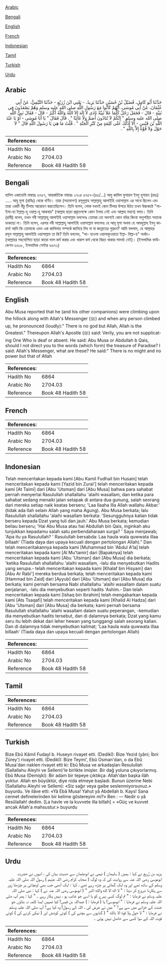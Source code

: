 [Arabic](#arabic)

[Bengali](#bengali)

[English](#english)

[French](#french)

[Indonesian](#indonesian)

[Tamil](#tamil)

[Turkish](#turkish)

[Urdu](#urdu)

## Arabic


<div dir="rtl" lang="ar" style={{fontSize:'larger',backgroundColor:'#f8f9fa',padding:20}}>
حَدَّثَنَا أَبُو كَامِلٍ، فُضَيْلُ بْنُ حُسَيْنٍ حَدَّثَنَا يَزِيدُ، - يَعْنِي ابْنَ زُرَيْعٍ - حَدَّثَنَا التَّيْمِيُّ، عَنْ أَبِي عُثْمَانَ، عَنْ أَبِي مُوسَى، أَنَّهُمْ كَانُوا مَعَ رَسُولِ اللَّهِ صلى الله عليه وسلم وَهُمْ يَصْعَدُونَ فِي ثَنِيَّةٍ - قَالَ - فَجَعَلَ رَجُلٌ كُلَّمَا عَلاَ ثَنِيَّةً نَادَى لاَ إِلَهَ إِلاَ اللَّهُ وَاللَّهُ أَكْبَرُ - قَالَ - فَقَالَ نَبِيُّ اللَّهِ صلى الله عليه وسلم ‏"‏ إِنَّكُمْ لاَ تُنَادُونَ أَصَمَّ وَلاَ غَائِبًا ‏"‏ ‏.‏ قَالَ فَقَالَ ‏"‏ يَا أَبَا مُوسَى - أَوْ يَا عَبْدَ اللَّهِ بْنَ قَيْسٍ - أَلاَ أَدُلُّكَ عَلَى كَلِمَةٍ مِنْ كَنْزِ الْجَنَّةِ ‏"‏ ‏.‏ قُلْتُ مَا هِيَ يَا رَسُولَ اللَّهِ قَالَ ‏"‏ لاَ حَوْلَ وَلاَ قُوَّةَ إِلاَّ بِاللَّهِ ‏"‏ ‏.‏
</div>
<div style={{backgroundColor:'#f8f9fa',padding:20, marginBottom: 10}}><table> <thead> <tr> <th>References:</th> <th></th> </tr> </thead> <tbody><tr><td>Hadith No</td><td>6864</td></tr><tr><td>Arabic No</td><td>2704.03</td></tr><tr><td>Reference</td><td>Book 48 Hadith 58</td></tr></tbody></table></div>

## Bengali


<div dir="ltr" lang="bn" style={{fontSize:'larger',backgroundColor:'#f8f9fa',padding:20}}>
হাদিস একাডেমি নাম্বারঃ ৬৭৫৭, আন্তর্জাতিক নাম্বারঃ ২৭০৪ ৬৭৫৭-(৪৫/...) আবু কামিল ফুযায়ল ইবনু হুসায়ন (রহঃ) ..... আবু মূসা (রাযিঃ) থেকে বর্ণিত। তারা (সহাবাগণ) রসূলুল্লাহ সাল্লাল্লাহু আলাইহি ওয়াসাল্লাম এর সাথে ছিলেন এবং তারা একটি উঁচু টিলায় আরোহণ করতেছিলেন। তিনি বলেন, লোক যখনই কোন টিলার উপরে উঠত তখন উচ্চকণ্ঠে "লা-ইলা-হা ইল্লাল্ল-হু ওয়াল্ল-হু আকবার" (আল্লাহ ছাড়া প্রকৃতপক্ষে কোন ইলাহ নেই এবং আল্লাহ মহান) বলত। তিনি (রাবী) বলেন, তখন নবী সাল্লাল্লাহু আলাইহি ওয়াসাল্লাম বললেনঃ তোমরা তো অবশ্যই কোন বধির কিংবা অনুপস্থিত সত্তাকে ডাকছো না। তিনি বলেন, এরপর নবী সাল্লাল্লাহু আলাইহি ওয়াসাল্লাম বললেনঃ হে আবূ মূসা অথবা হে আবদুল্লাহ ইবনু কায়স! আমি কি তোমাকে এমন এক কালিমাহ সম্পর্কে জানিয়ে দিব না যা জান্নাতের গুপ্তধন? আমি বললাম, হে আল্লাহর রসূল সাল্লাল্লাহু আলাইহি ওয়াসাল্লাম তা কি? তিনি বললেন, "লা- হাওলা ওয়ালাকুওয়াতা ইল্লা- বিল্লা-হ" অর্থাৎ- (আল্লাহর সহযোগিতা ছাড়া কারো ভাল কর্ম করার এবং খারাপ কর্ম থেকে বিরত থাকার সামর্থ্য নেই)। (ইসলামিক ফাউন্ডেশন ৬৬১৮, ইসলামিক সেন্টার ৬৬৭২)
</div>
<div style={{backgroundColor:'#f8f9fa',padding:20, marginBottom: 10}}><table> <thead> <tr> <th>References:</th> <th></th> </tr> </thead> <tbody><tr><td>Hadith No</td><td>6864</td></tr><tr><td>Arabic No</td><td>2704.03</td></tr><tr><td>Reference</td><td>Book 48 Hadith 58</td></tr></tbody></table></div>

## English


<div dir="ltr" lang="en" style={{fontSize:'larger',backgroundColor:'#f8f9fa',padding:20}}>
Abu Musa reported that he (and his other companions) were climbing upon the hillock along with Allah's Messenger (ﷺ) and when any person climbed up, he pronounced (loudly):" There is no god but Allah, Allah is the Greatest." Thereupon Allah's Apostle (ﷺ) said: Verily, you are not supplicating One Who is deaf or absent. He said: Abu Musa or Abdullah b Qais, should I not direct you to the words (which form) the treasure of Paradise? I said: Allah's Messenger, what are these? He said:" There is no might and no power but that of Allah
</div>
<div style={{backgroundColor:'#f8f9fa',padding:20, marginBottom: 10}}><table> <thead> <tr> <th>References:</th> <th></th> </tr> </thead> <tbody><tr><td>Hadith No</td><td>6864</td></tr><tr><td>Arabic No</td><td>2704.03</td></tr><tr><td>Reference</td><td>Book 48 Hadith 58</td></tr></tbody></table></div>

## French


<div dir="ltr" lang="fr" style={{fontSize:'larger',backgroundColor:'#f8f9fa',padding:20}}>

</div>
<div style={{backgroundColor:'#f8f9fa',padding:20, marginBottom: 10}}><table> <thead> <tr> <th>References:</th> <th></th> </tr> </thead> <tbody><tr><td>Hadith No</td><td>6864</td></tr><tr><td>Arabic No</td><td>2704.03</td></tr><tr><td>Reference</td><td>Book 48 Hadith 58</td></tr></tbody></table></div>

## Indonesian


<div dir="ltr" lang="id" style={{fontSize:'larger',backgroundColor:'#f8f9fa',padding:20}}>
Telah menceritakan kepada kami [Abu Kamil Fudhail bin Husain] telah menceritakan kepada kami [Yazid bin Zurai'] telah menceritakan kepada kami [At Taimi] dari [Abu 'Utsman] dari [Abu Musa] bahwa para sahabat pernah menyertai Rasulullah shallallahu 'alaihi wasallam, dan ketika para sahabat sedang menaiki jalan setapak di antara dua gunung, salah seorang dari mereka setiap naik keatas berseru; 'Laa Ilaaha Illa Allah wallahu Akbar.' (tidak ada Ilah selain Allah yang maha Agung). Abu Musa berkata; lalu Rasulullah shallallahu 'alaihi wasallam berkata: 'Sesungguhnya kalian tidak berseru kepada Dzat yang tuli dan jauh.' Abu Musa berkata; kemudian beliau berseru; 'Hai Abu Musa atau hai Abdullah bin Qais, inginkah aku tunjukkan kepadamu salah satu perbendaharaan surga? ' Saya menjawab; 'Apa itu ya Rasulullah? ' Rasulullah bersabda: Laa haula wala quwwata illaa billaah' (Tiada daya dan upaya kecuali dengan pertolongan AIIah)." Dan telah menceritakannya kepada kami [Muhammad bin 'Abdul A'la] telah menceritakan kepada kami [Al Mu'tamir] dari [Bapaknya] telah menceritakan kepada kami [Abu 'Utsman] dari [Abu Musa] dia berkata; 'ketika Rasulullah shallallahu 'alaihi wasallam, -lalu dia menyebutkan Hadits yang serupa.- telah menceritakan kepada kami [Khalaf bin Hisyam] dan [Abu Ar Rabi'] mereka berdua berkata; telah menceritakan kepada kami [Hammad bin Zaid] dari [Ayyub] dari [Abu 'Utsman] dari [Abu Musa] dia berkata; kami pernah bersama Nabi shallallahu 'alaihi wasallam dalam suatu perjalanan, -lalu dia menyebutkan seperti hadits 'Ashim.- Dan telah menceritakan kepada kami [Ishaq bin Ibrahim] telah mengabarkan kepada kami [Ats Tsaqafi] telah menceritakan kepada kami [Khalid Al Hadza] dari [Abu 'Utsman] dari [Abu Musa] dia berkata; kami pernah bersama Rasulullah shallallahu 'alaihi wasallam dalam suatu peperangan, -kemudian dia menyebutkan hadits tersebut, dan di dalamnya berkata; Dzat yang kamu seru itu lebih dekat dari leher hewan yang tunggangi salah seorang kalian. Dan di dalamnya tidak menyebutkan kalimat; 'Laa haula wala quwwata illaa billaah' (Tiada daya dan upaya kecuali dengan pertolongan AIIah)
</div>
<div style={{backgroundColor:'#f8f9fa',padding:20, marginBottom: 10}}><table> <thead> <tr> <th>References:</th> <th></th> </tr> </thead> <tbody><tr><td>Hadith No</td><td>6864</td></tr><tr><td>Arabic No</td><td>2704.03</td></tr><tr><td>Reference</td><td>Book 48 Hadith 58</td></tr></tbody></table></div>

## Tamil


<div dir="ltr" lang="ta" style={{fontSize:'larger',backgroundColor:'#f8f9fa',padding:20}}>

</div>
<div style={{backgroundColor:'#f8f9fa',padding:20, marginBottom: 10}}><table> <thead> <tr> <th>References:</th> <th></th> </tr> </thead> <tbody><tr><td>Hadith No</td><td>6864</td></tr><tr><td>Arabic No</td><td>2704.03</td></tr><tr><td>Reference</td><td>Book 48 Hadith 58</td></tr></tbody></table></div>

## Turkish


<div dir="ltr" lang="tr" style={{fontSize:'larger',backgroundColor:'#f8f9fa',padding:20}}>
Bize Ebû Kâmil Fudayl b. Huseyn rivayet etti. (Dedikî): Bize Yezid (yâni; İbni Zürey') rivayet etti. (Dedikî): Bize Teymi', Ebû Osman'dan, o da Ebû Musa'dan naklen rivayet etti ki: Ebû Musa ve arkadaşları Resulullah (Sallallahu Aleyhi ve Sellem)'le birlikte imişler. Bir dağ yoluna çıkıyorlarmış. Ebû Musa (Demişki): Bir adam bir tepeye çıktıkça: Allah'dan başka ilâh yoktur. Allah en büyüktür, diye nida etmeye başladı. Bunun üzerine Nebi (Sallallahu Aleyhi ve Sellem): «Siz sağır veya gaibe seslenmiyorsunuz.» buyurdu. Ve ilâve etti: «Yâ Ebâ Musa! Yahut yâ Abdellah b. Kays! Sana cennet definelerinden bir kelime göstereyim mi?» Ben : — Nedir o yâ Resûlallah! dedim. [La havle ve la kuvvete illa billah] = «Güç ve kuvvet ancak Allah'a mahsustur.» buyurdu
</div>
<div style={{backgroundColor:'#f8f9fa',padding:20, marginBottom: 10}}><table> <thead> <tr> <th>References:</th> <th></th> </tr> </thead> <tbody><tr><td>Hadith No</td><td>6864</td></tr><tr><td>Arabic No</td><td>2704.03</td></tr><tr><td>Reference</td><td>Book 48 Hadith 58</td></tr></tbody></table></div>

## Urdu


<div dir="rtl" lang="ur" style={{fontSize:'larger',backgroundColor:'#f8f9fa',padding:20}}>
یزید بن زُریع نے کہا : ہمیں ( سلیمان ) تیمی نے ابوعثمان سے حدیث بیان کی ، انہوں نے حضرت ابوموسیٰ رضی اللہ عنہ سے روایت کی کہ وہ لوگ ( صحابہ کرام رضی اللہ عنہم ) رسول اللہ صلی اللہ علیہ وسلم کے ساتھ تھے اور وہ ایک گھاٹی پر چڑھ رہے تھے ، کہا : ایک آدمی جب بھی اونچائی پر چڑھتا زور سے پکارنا شروع کر دیتا : " لا اله الا لله والله اكبر " ( ابوموسیٰ رضی اللہ عنہ نے ) کہا : نبی صلی اللہ علیہ وسلم نے فرمایا : " تم لوگ کسی بہرے کو یا اسے جو غائب ہو ، نہیں پکار رہے ۔ " کہا : پھر آپ صلی اللہ علیہ وسلم نے فرمایا : " ابوموسیٰ! یا ( فرمایا : ) عبداللہ بن قیس! کیا تمہیں ایسا کلمہ نہ بتاؤں جو جنت کے خزانے میں سے ہے؟ " میں نے عرض کی ، اللہ کے رسول! وہ کیا ہے؟ آپ صلی اللہ علیہ وسلم نے فرمایا : " لا حول ولا قوة الا بالله " ( گناہوں سے بچنے کی ) کوئی کوشش اور ( نیکی کرنے کی ) کوئی قوت اللہ کے سوا کسی سے حاصل نہیں ہوتی ۔
</div>
<div style={{backgroundColor:'#f8f9fa',padding:20, marginBottom: 10}}><table> <thead> <tr> <th>References:</th> <th></th> </tr> </thead> <tbody><tr><td>Hadith No</td><td>6864</td></tr><tr><td>Arabic No</td><td>2704.03</td></tr><tr><td>Reference</td><td>Book 48 Hadith 58</td></tr></tbody></table></div>